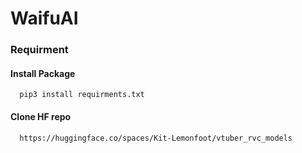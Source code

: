 # WaifuAI

### Requirment
#### Install Package
  ```
    pip3 install requirments.txt
  ```
#### Clone HF repo
  ```
    https://huggingface.co/spaces/Kit-Lemonfoot/vtuber_rvc_models
  ```

